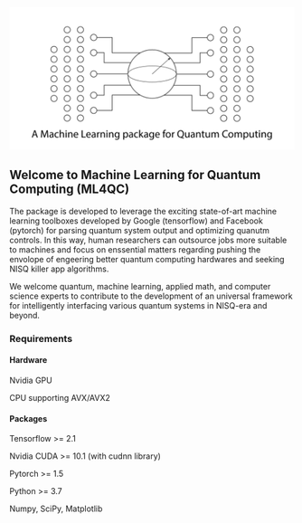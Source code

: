 ![](ml4qc_logo.png)
## Welcome to Machine Learning for Quantum Computing (ML4QC)

The package is developed to leverage the exciting state-of-art machine learning toolboxes developed by Google (tensorflow) and Facebook (pytorch) for parsing quantum system output and optimizing quanutm controls. In this way, human researchers can outsource jobs more suitable to machines and focus on enssential matters regarding pushing the envolope of engeering better quantum computing hardwares and seeking NISQ killer app algorithms.

We welcome quantum, machine learning, applied math, and computer science experts to contribute to the development of an universal framework for intelligently interfacing various quantum systems in NISQ-era and beyond.

### Requirements

#### Hardware
Nvidia GPU

CPU supporting AVX/AVX2

#### Packages
Tensorflow >= 2.1

Nvidia CUDA >= 10.1 (with cudnn library)

Pytorch >= 1.5

Python >= 3.7

Numpy, SciPy, Matplotlib
